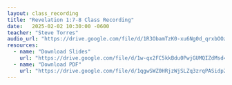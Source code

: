 ```yaml
---
layout: class_recording
title: "Revelation 1:7-8 Class Recording"
date:   2025-02-02 10:30:00 -0600
teacher: "Steve Torres"
audio_url: "https://drive.google.com/file/d/1R3ObamTzK0-xu6Ng0d_qrxbOOzucK1GS/preview"
resources:
  - name: "Download Slides"
    url: "https://drive.google.com/file/d/1w-qx2FC5kkBdu0PwjGUMQIZdMsd43h_5/view"
  - name: "Download PDF"
    url: "https://drive.google.com/file/d/1qgwSWZ0HRjzWjSLZq3zrqPASidp2E6LU/view"
---
```

